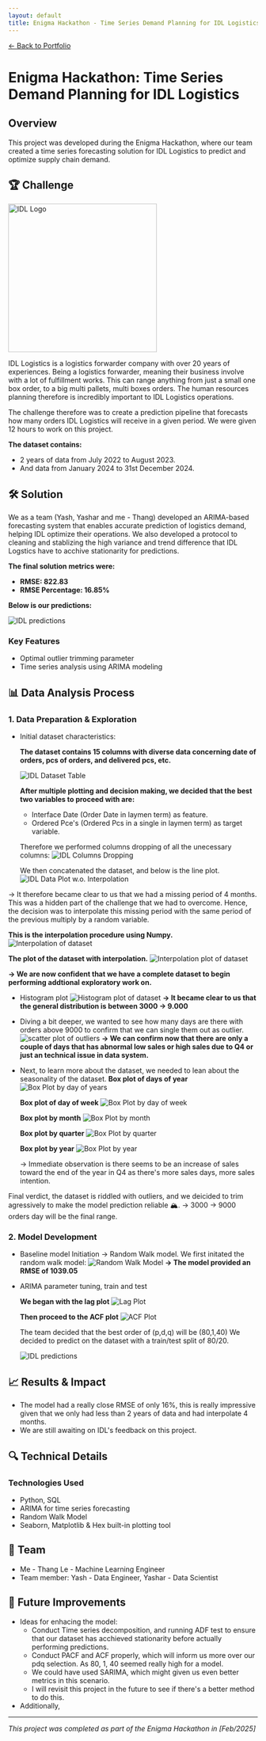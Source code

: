 ```yaml
---
layout: default
title: Enigma Hackathon - Time Series Demand Planning for IDL Logistics
---
```

[← Back to Portfolio](README.md)


# Enigma Hackathon: Time Series Demand Planning for IDL Logistics

## Overview
This project was developed during the Enigma Hackathon, where our team created a time series forecasting solution for IDL Logistics to predict and optimize supply chain demand.

## 🏆 Challenge
<img src="images/IDL%20Logo.png" alt="IDL Logo" width="300">
<p></p>IDL Logistics is a logistics forwarder company with over 20 years of experiences. Being a logistics forwarder, meaning their business involve with a lot of fulfillment works. This can range anything from just a small one box order, to a big multi pallets, multi boxes orders. The human resources planning therefore is incredibly important to IDL Logistics operations.</p>

<p>The challenge therefore was to create a prediction pipeline that forecasts how many orders IDL Logistics will receive in a given period. We were given 12 hours to work on this project.</p>

**The dataset contains:**
- 2 years of data from July 2022 to August 2023.
- And data from January 2024 to 31st December 2024.

## 🛠️ Solution

We as a team (Yash, Yashar and me - Thang)  developed an ARIMA-based forecasting system that enables accurate prediction of logistics demand, helping IDL optimize their operations.
We also developed a protocol to cleaning and stablizing the high variance and trend difference that IDL Logstics have to acchive stationarity for predictions.

**The final solution metrics were:**
- **RMSE: 822.83**
- **RMSE Percentage: 16.85%**

**Below is our predictions:**

<img src="images/Final%20IDL%20predictions%20fit.png" alt="IDL predictions">

### Key Features
- Optimal outlier trimming parameter
- Time series analysis using ARIMA modeling

## 📊 Data Analysis Process

### 1. Data Preparation & Exploration
- Initial dataset characteristics:

  **The dataset contains 15 columns with diverse data concerning date of orders, pcs of orders, and delivered pcs, etc.**
  
  <img src="images/IDL%20Dataset.png" alt="IDL Dataset Table">

  **After multiple plotting and decision making, we decided that the best two variables to proceed with are:**
    - Interface Date (Order Date in laymen term) as feature.
    - Ordered Pce's (Ordered Pcs in a single in laymen term) as target variable.

  Therefore we performed columns dropping of all the unecessary columns:
  <img src="images/IDL%20-%20Dropping%20Columns%20to%20lighten%20overhead%20Calculation.png" alt="IDL Columns Dropping">

  We then concatenated the dataset, and below is the line plot.
  <img src="images/IDL%20-%20Dataset%20without%20Interpolation.png" alt="IDL Data Plot w.o. Interpolation">

-> It therefore became clear to us that we had a missing period of 4 months. This was a hidden part of the challenge that we had to overcome. Hence, the decision was to interpolate this missing period with the same period of the previous multiply by a random variable. 

  **This is the interpolation procedure using Numpy.**
  <img src="images/IDL%20-%20Interpolation%20of%20dataset.png" alt="Interpolation of dataset">

  **The plot of the dataset with interpolation.**
  <img src="images/IDL%20-%20Final%20Dataset%20plot%20post%20interpolation.png" alt="Interpolation plot of dataset">
  
  **-> We are now confident that we have a complete dataset to begin performing addtional exploratory work on.**

- Histogram plot
  <img src="images/IDL%20-%20Histogram%20of%20dataset.png" alt="Histogram plot of dataset">
  **-> It became clear to us that the general distribution is between 3000 -> 9.000**

- Diving a bit deeper, we wanted to see how many days are there with orders above 9000 to confirm that we can single them out as outlier.
  <img src="images/IDL%20-%20Outlier%20Identification.png" alt="scatter plot of outliers">
  **-> We can confirm now that there are only a couple of days that has abnormal low sales or high sales due to Q4 or just an technical issue in data system.**
  
- Next, to learn more about the dataset, we needed to lean about the seasonality of the dataset.
  **Box plot of days of year**
  <img src="images/IDL%20-%20Boxplot%20by%20day%20of%20year.png" alt="Box Plot by day of years">

  **Box plot of day of week**
  <img src="images/IDL%20-%20Boxplot%20day%20of%20week.png" alt="Box Plot by day of week">

  **Box plot by month**
  <img src="images/IDL%20-%20Boxplot%20by%20month.png" alt="Box Plot by month">

  **Box plot by quarter**
  <img src="images/IDL%20-%20Boxplot%20by%20quarter.png" alt="Box Plot by quarter">

  **Box plot by year**
  <img src="images/IDL%20-%20Boxplot%20by%20year.png" alt="Box Plot by year">

  -> Immediate observation is there seems to be an increase of sales toward the end of the year in Q4 as there's more sales days, more sales intention.

Final verdict, the dataset is riddled with outliers, and we deicided to trim agressively to make the model prediction reliable 🏔. -> 3000 -> 9000 orders day will be the final range.

### 2. Model Development
- Baseline model Initiation -> Random Walk model.
  We first initated the random walk model:
  <img src="images/IDL%20-%20Random%20Walk%20Model.png" alt="Random Walk Model">
  **-> The model provided an RMSE of 1039.05**
  
- ARIMA parameter tuning, train and test

  **We began with the lag plot**
  <img src="images/IDL%20-%20ARIMA%20Lag%20plot.png" alt="Lag Plot">

  **Then proceed to the ACF plot**
  <img src="images/IDL%20-%20ARIMA%20ACF%20Plot.png" alt="ACF Plot">
  
  The team decided that the best order of (p,d,q) will be (80,1,40)
  We decided to predict on the dataset with a train/test split of 80/20.

  <img src="images/Final%20IDL%20predictions%20fit.png" alt="IDL predictions">

## 📈 Results & Impact

- The model had a really close RMSE of only 16%, this is really impressive given that we only had less than 2 years of data and had interpolate 4 months.
- We are still awaiting on IDL's feedback on this project.

## 🔍 Technical Details

### Technologies Used
- Python, SQL
- ARIMA for time series forecasting
- Random Walk Model
- Seaborn, Matplotlib & Hex built-in plotting tool
  

## 👥 Team

- Me - Thang Le - Machine Learning Engineer
- Team member: Yash - Data Engineer, Yashar - Data Scientist

## 🔮 Future Improvements

- Ideas for enhacing the model:
   - Conduct Time series decomposition, and running ADF test to ensure that our dataset has acchieved stationarity before actually performing predictions.
   - Conduct PACF and ACF properly, which will inform us more over our pdq selection. As 80, 1, 40 seemed really high for a model.
   - We could have used SARIMA, which might given us even better metrics in this scenario.
   - I will revisit this project in the future to see if there's a better method to do this.
- Additionally, 
---

*This project was completed as part of the Enigma Hackathon in [Feb/2025]*
